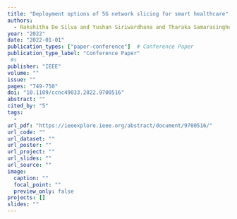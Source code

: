 ```yaml
---
title: "Deployment options of 5G network slicing for smart healthcare"
authors:
  - Rakshitha De Silva and Yushan Siriwardhana and Tharaka Samarasinghe and Madhusanka Liyanage and Mika Ylianttila
year: "2022"
date: "2022-01-01"
publication_types: ["paper-conference"]  # Conference Paper
publication_type_label: "Conference Paper"
 #s
publisher: "IEEE"
volume: ""
issue: ""
pages: "749-750"
doi: "10.1109/ccnc49033.2022.9700516"
abstract: ""
cited_by: "5"
tags:
  - 
url_pdf: "https://ieeexplore.ieee.org/abstract/document/9700516/"
url_code: ""
url_dataset: ""
url_poster: ""
url_project: ""
url_slides: ""
url_source: ""
image:
  caption: ""
  focal_point: ""
  preview_only: false
projects: []
slides: ""
---
```

